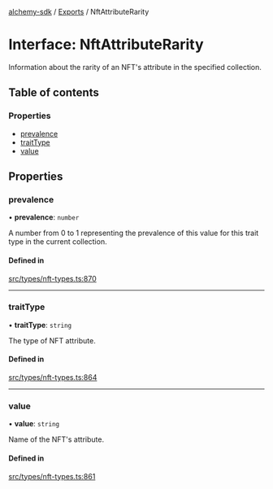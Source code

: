 [alchemy-sdk](../README.md) / [Exports](../modules.md) / NftAttributeRarity

# Interface: NftAttributeRarity

Information about the rarity of an NFT's attribute in the specified collection.

## Table of contents

### Properties

- [prevalence](NftAttributeRarity.md#prevalence)
- [traitType](NftAttributeRarity.md#traittype)
- [value](NftAttributeRarity.md#value)

## Properties

### prevalence

• **prevalence**: `number`

A number from 0 to 1 representing the prevalence of this value for this
trait type in the current collection.

#### Defined in

[src/types/nft-types.ts:870](https://github.com/alchemyplatform/alchemy-sdk-js/blob/89d639ce/src/types/nft-types.ts#L870)

___

### traitType

• **traitType**: `string`

The type of NFT attribute.

#### Defined in

[src/types/nft-types.ts:864](https://github.com/alchemyplatform/alchemy-sdk-js/blob/89d639ce/src/types/nft-types.ts#L864)

___

### value

• **value**: `string`

Name of the NFT's attribute.

#### Defined in

[src/types/nft-types.ts:861](https://github.com/alchemyplatform/alchemy-sdk-js/blob/89d639ce/src/types/nft-types.ts#L861)
